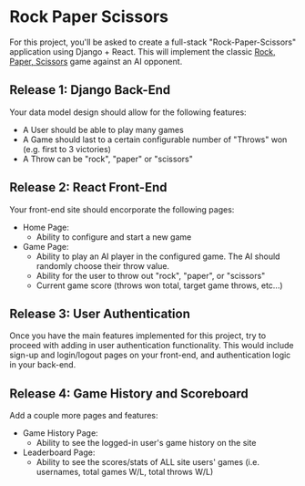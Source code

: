 # Rock Paper Scissors

For this project, you'll be asked to create a full-stack "Rock-Paper-Scissors" application using Django + React. This will implement the classic
[Rock, Paper, Scissors](https://en.wikipedia.org/wiki/Rock%E2%80%93paper%E2%80%93scissors) game against an AI opponent.


## Release 1: Django Back-End

Your data model design should allow for the following features:
- A User should be able to play many games
- A Game should last to a certain configurable number of "Throws" won (e.g. first to 3 victories)
- A Throw can be "rock", "paper" or "scissors"

## Release 2: React Front-End

Your front-end site should encorporate the following pages:
- Home Page:
  - Ability to configure and start a new game
- Game Page:
  - Ability to play an AI player in the configured game. The AI should randomly choose their throw value. 
  - Ability for the user to throw out "rock", "paper", or "scissors"
  - Current game score (throws won total, target game throws, etc...) 

## Release 3: User Authentication

Once you have the main features implemented for this project, try to proceed with adding in user authentication functionality. This would include sign-up and login/logout pages on your front-end, and authentication logic in your back-end.

## Release 4: Game History and Scoreboard

Add a couple more pages and features:
- Game History Page:
  - Ability to see the logged-in user's game history on the site
- Leaderboard Page:
  - Ability to see the scores/stats of ALL site users' games (i.e. usernames, total games W/L, total throws W/L)
